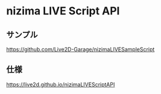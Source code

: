 # nizima LIVE Script API

## サンプル

https://github.com/Live2D-Garage/nizimaLIVESampleScript

## 仕様

https://live2d.github.io/nizimaLIVEScriptAPI

